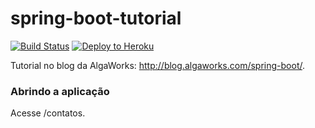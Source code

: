 # spring-boot-tutorial
[![Build Status](https://travis-ci.org/paulosalgado/spring-boot-tutorial.svg?branch=master)](https://travis-ci.org/paulosalgado/spring-boot-tutorial) [![Deploy to Heroku](https://www.herokucdn.com/deploy/button.png)](https://heroku.com/deploy)

Tutorial no blog da AlgaWorks: http://blog.algaworks.com/spring-boot/.


### Abrindo a aplicação
Acesse /contatos.
